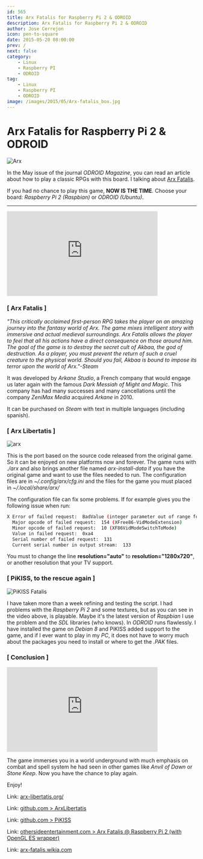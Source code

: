 ```yaml
---
id: 565
title: Arx Fatalis for Raspberry Pi 2 & ODROID
description: Arx Fatalis for Raspberry Pi 2 & ODROID
author: Jose Cerrejon
icon: pen-to-square
date: 2015-05-20 08:00:00
prev: /
next: false
category:
    - Linux
    - Raspberry PI
    - ODROID
tag:
    - Linux
    - Raspberry PI
    - ODROID
image: /images/2015/05/Arx-fatalis_box.jpg
---
```


# Arx Fatalis for Raspberry Pi 2 & ODROID

![Arx](/images/2015/05/Arx-fatalis_box.jpg)

In the May issue of the journal _ODROID Magazine_, you can read an article about how to play a classic RPGs with this board. I talking about [Arx Fatalis](https://en.wikipedia.org/wiki/Arx_Fatalis).

If you had no chance to play this game, **NOW IS THE TIME**. Choose your board: _Raspberry Pi 2 (Raspbian)_ or _ODROID (Ubuntu)_.

---

<iframe width="400" height="225" src="https://www.youtube.com/embed/ZMDLtPrmW00?rel=0&amp;controls=0" frameborder="0" allowfullscreen></iframe>

### [ Arx Fatalis ]

_"This critically acclaimed first-person RPG takes the player on an amazing journey into the fantasy world of Arx. The game mixes intelligent story with immersive and actual medieval surroundings. Arx Fatalis allows the player to feel that all his actions have a direct consequence on those around him. The goal of the game is to destroy the secret cult of Akbaa, the god of destruction. As a player, you must prevent the return of such a cruel creature to the physical world. Should you fail, Akbaa is bound to impose its terror upon the world of Arx."-Steam_

It was developed by _Arkane Studio_, a French company that would engage us later again with the famous _Dark Messiah of Might and Magic_. This company has had many successes and many cancellations until the company _ZeniMax Media_ acquired _Arkane_ in 2010.

It can be purchased on _Steam_ with text in multiple languages (including spanish).

### [ Arx Libertatis ]

![arx](/images/2015/05/ArxFatalis.jpg)

This is the port based on the source code released from the original game. So it can be enjoyed on new platforms now and forever. The game runs with _./arx_ and also brings another file named _arx-install-data_ if you have the original game and want to use the files needed to run. The configuration files are in _~/.config/arx/cfg.ini_ and the files for the game you must placed in _~/.local/share/arx/_

The configuration file can fix some problems. If for example gives you the following issue when run:

```bash
X Error of failed request:  BadValue (integer parameter out of range for operation)
  Major opcode of failed request:  154 (XFree86-VidModeExtension)
  Minor opcode of failed request:  10 (XF86VidModeSwitchToMode)
  Value in failed request:  0xa4
  Serial number of failed request:  131
  Current serial number in output stream:  133
```

You must to change the line **resolution="auto"** to **resolution="1280x720"**, or another resolution that your TV support.

### [ PiKISS, to the rescue again ]

![PiKISS Fatalis](/images/2015/05/piKiss_fatalis.png)

I have taken more than a week refining and testing the script. I had problems with the _Raspberry Pi 2_ and some textures, but as you can see in the video above, is playable. Maybe it's the latest version of _Raspbian_ I use the problem and the _SDL_ libraries (who knows). In _ODROID_ runs flawlessly. I have installed the game on _Debian 8_ and PiKISS added support to the game, and if I ever want to play in my _PC_, it does not have to worry much about the packages you need to install or where to get the _.PAK_ files.

### [ Conclusion ]

<iframe width="400" height="225" src="https://www.youtube.com/embed/gOZVu6JhTa4?rel=0&amp;controls=0" frameborder="0" allowfullscreen></iframe>

The game immerses you in a world underground with much emphasis on combat and spell system he had seen in other games like _Anvil of Dawn_ or _Stone Keep_. Now you have the chance to play again.

Enjoy!

Link: [arx-libertatis.org/](https://arx-libertatis.org/)

Link: [github.com > ArxLibertatis](https://github.com/arx/ArxLibertatis)

Link: [github.com > PiKISS](https://github.com/jmcerrejon/PiKISS)

Link: [othersideentertainment.com > Arx Fatalis @ Raspberry Pi 2 (with OpenGL ES wrapper)](https://www.othersideentertainment.com/forum/index.php?topic=629.0)

Link: [arx-fatalis.wikia.com](https://arx-fatalis.wikia.com/wiki/Arx_Fatalis_Wiki)
